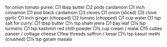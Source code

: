 for onion tomato puree:
    ▢1 tbsp butter
    ▢2 pods cardamom
    ▢1 inch cinnamon
    ▢1 pod black cardamom
    ▢3 cloves
    ▢1 onion (sliced)
    ▢3 clove garlic
    ▢1 inch ginger (chopped)
    ▢2 tomato (chopped)
    ▢1 cup water
    ▢1 tsp salt
for curry:
    ▢1 tbsp butter
    ▢½ tsp shahi jeera
    ▢1 bay leaf
    ▢¼ tsp turmeric
    ▢1 tsp kashmiri red chilli powder
    ▢¼ cup cream / malai
    ▢15 cubes paneer / cottage cheese
    ▢few threads saffron / kesar
    ▢½ tsp kasuri methi (crushed)
    ▢¼ tsp garam masala